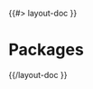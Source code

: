 <!-- 
 * @name            Packages
 * @namespace       doc.js
 * @type            Markdown
 * @platform        md
 * @status          stable
 * @menu            Documentation / JS - Node           /doc/js/packages
 *
 * @since           2.0.0
 * @author    Olivier Bossel <olivier.bossel@gmail.com> (https://olivierbossel.com)
-->

{{#> layout-doc }}

# Packages

{{/layout-doc }}